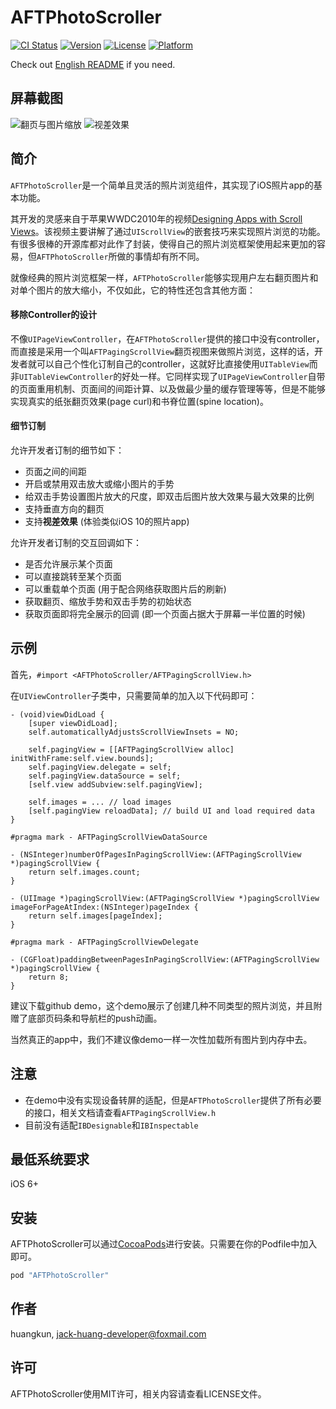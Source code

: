 # AFTPhotoScroller

[![CI Status](http://img.shields.io/travis/huangkun/AFTPhotoScroller.svg?style=flat)](https://travis-ci.org/huangkun/AFTPhotoScroller)
[![Version](https://img.shields.io/cocoapods/v/AFTPhotoScroller.svg?style=flat)](http://cocoapods.org/pods/AFTPhotoScroller)
[![License](https://img.shields.io/cocoapods/l/AFTPhotoScroller.svg?style=flat)](http://cocoapods.org/pods/AFTPhotoScroller)
[![Platform](https://img.shields.io/cocoapods/p/AFTPhotoScroller.svg?style=flat)](http://cocoapods.org/pods/AFTPhotoScroller)

Check out [English README](https://github.com/huang-kun/AFTPhotoScroller/blob/master/README.md) if you need.

## 屏幕截图

![翻页与图片缩放](https://github.com/huang-kun/AFTPhotoScroller/blob/master/video1.gif)    ![视差效果](https://github.com/huang-kun/AFTPhotoScroller/blob/master/video2.gif)

## 简介

`AFTPhotoScroller`是一个简单且灵活的照片浏览组件，其实现了iOS照片app的基本功能。

其开发的灵感来自于苹果WWDC2010年的视频[Designing Apps with Scroll Views](https://developer.apple.com/videos/play/wwdc2010/104/)。该视频主要讲解了通过`UIScrollView`的嵌套技巧来实现照片浏览的功能。有很多很棒的开源库都对此作了封装，使得自己的照片浏览框架使用起来更加的容易，但`AFTPhotoScroller`所做的事情却有所不同。

就像经典的照片浏览框架一样，`AFTPhotoScroller`能够实现用户左右翻页图片和对单个图片的放大缩小，不仅如此，它的特性还包含其他方面：

#### 移除Controller的设计

不像`UIPageViewController`，在`AFTPhotoScroller`提供的接口中没有controller，而直接是采用一个叫`AFTPagingScrollView`翻页视图来做照片浏览，这样的话，开发者就可以自己个性化订制自己的controller，这就好比直接使用`UITableView`而非`UITableViewController`的好处一样。它同样实现了`UIPageViewController`自带的页面重用机制、页面间的间距计算、以及做最少量的缓存管理等等，但是不能够实现真实的纸张翻页效果(page curl)和书脊位置(spine location)。

#### 细节订制

允许开发者订制的细节如下：

- 页面之间的间距
- 开启或禁用双击放大或缩小图片的手势
- 给双击手势设置图片放大的尺度，即双击后图片放大效果与最大效果的比例
- 支持垂直方向的翻页
- 支持**视差效果** (体验类似iOS 10的照片app)

允许开发者订制的交互回调如下：

- 是否允许展示某个页面
- 可以直接跳转至某个页面
- 可以重载单个页面 (用于配合网络获取图片后的刷新)
- 获取翻页、缩放手势和双击手势的初始状态
- 获取页面即将完全展示的回调 (即一个页面占据大于屏幕一半位置的时候)

## 示例

首先，`#import <AFTPhotoScroller/AFTPagingScrollView.h>`

在`UIViewController`子类中，只需要简单的加入以下代码即可：

```
- (void)viewDidLoad {
    [super viewDidLoad];
    self.automaticallyAdjustsScrollViewInsets = NO;
    
    self.pagingView = [[AFTPagingScrollView alloc] initWithFrame:self.view.bounds];
    self.pagingView.delegate = self;
    self.pagingView.dataSource = self;
    [self.view addSubview:self.pagingView];
    
    self.images = ... // load images
    [self.pagingView reloadData]; // build UI and load required data
}

#pragma mark - AFTPagingScrollViewDataSource

- (NSInteger)numberOfPagesInPagingScrollView:(AFTPagingScrollView *)pagingScrollView {
    return self.images.count;
}

- (UIImage *)pagingScrollView:(AFTPagingScrollView *)pagingScrollView imageForPageAtIndex:(NSInteger)pageIndex {
    return self.images[pageIndex];
}

#pragma mark - AFTPagingScrollViewDelegate

- (CGFloat)paddingBetweenPagesInPagingScrollView:(AFTPagingScrollView *)pagingScrollView {
    return 8;
}
```

建议下载github demo，这个demo展示了创建几种不同类型的照片浏览，并且附赠了底部页码条和导航栏的push动画。

当然真正的app中，我们不建议像demo一样一次性加载所有图片到内存中去。

## 注意

- 在demo中没有实现设备转屏的适配，但是`AFTPhotoScroller`提供了所有必要的接口，相关文档请查看`AFTPagingScrollView.h`
- 目前没有适配`IBDesignable`和`IBInspectable`


## 最低系统要求

iOS 6+

## 安装

AFTPhotoScroller可以通过[CocoaPods](http://cocoapods.org)进行安装。只需要在你的Podfile中加入即可。

```ruby
pod "AFTPhotoScroller"
```

## 作者

huangkun, jack-huang-developer@foxmail.com

## 许可

AFTPhotoScroller使用MIT许可，相关内容请查看LICENSE文件。


